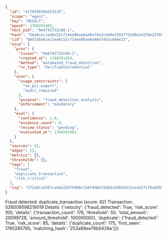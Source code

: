 ```json
{
  "id": "4179f80394253235",
  "scope": "agent",
  "key": "RESULT",
  "epoch": 1760291493,
  "host_pid": "9e6742732c60:1",
  "hash": "56a6cec1ea8c52cf14ee8bae8a46e7de3cde0e2393f752d0e24276e257896280",
  "cid": "QmV156a6cec1ea8c52cf14ee8bae8a46e7de3cde0e23",
  "aicp": {
    "prov": {
      "issuer": "9e6742732c60:1",
      "created_at": 1760291493,
      "method": "automated_fraud_detection",
      "vc_type": "VerifiableCredential"
    },
    "ucon": {
      "usage_constraints": [
        "no_pii_export",
        "audit_required"
      ],
      "purpose": "fraud_detection_analysis",
      "enforcement": "mandatory"
    },
    "eval": {
      "confidence": 1.0,
      "evidence_count": 0,
      "review_status": "pending",
      "evaluated_at": 1760291493
    }
  },
  "sources": [],
  "edges": [],
  "metrics": {},
  "thresholds": {},
  "tags": [
    "fraud",
    "duplicate_transaction",
    "risk_critical"
  ],
  "sig": "572a9c14367ca4da15975409c156f9d8e72b6dc6d655dc5ce4d27179ab592d22"
}
```

Fraud detected: duplicate_transaction (score: 92)
Transaction: 026009598219019
Details: {'velocity': {'fraud_detected': True, 'risk_score': 100, 'details': {'transaction_count': 176, 'threshold': 50, 'total_amount': 20099728, 'amount_threshold': 10000000}}, 'duplicate': {'fraud_detected': True, 'risk_score': 85, 'details': {'duplicate_count': 175, 'first_seen': 1760285765, 'matching_hash': '253a69ee76b5426a'}}}